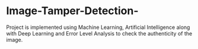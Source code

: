 # Image-Tamper-Detection-
Project is implemented using Machine Learning, Artificial Intelligence along with Deep Learning and Error Level Analysis to check the authenticity of the image.
